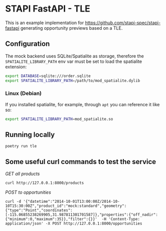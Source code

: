 # STAPI FastAPI - TLE

This is an example implementation for https://github.com/stapi-spec/stapi-fastapi generating opportunity previews based on a TLE.

## Configuration

The mock backend uses SQLite/Spatialite as storage, therefore the
`SPATIALITE_LIBRARY_PATH` env var must be set to load the spatialite extension:

```bash
export DATABASE=sqlite:///order.sqlite
export SPATIALITE_LIBRARY_PATH=/path/to/mod_spatialite.dylib
```

### Linux (Debian)

If you installed spatialite, for example, through `apt` you can reference it like so:

```bash
export SPATIALITE_LIBRARY_PATH=mod_spatialite.so
```

## Running locally

```
poetry run tle
```

## Some useful curl commands to test the service

_GET all products_

```
curl http://127.0.0.1:8000/products
```

_POST to opportunities_

```
curl -d '{"datetime":"2014-10-01T13:00:00Z/2014-10-10T15:30:00Z","product_id":"mock:standard","geometry":{"type":"Point","coordinates":[-115.06855238269905,31.987811301701587]},"properties":{"off_nadir":{"minimum":0,"maximum":35}},"filter":{}}'  -H 'Content-Type: application/json' -X POST http://127.0.0.1:8000/opportunities
```

